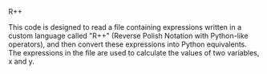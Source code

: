 R++


This code is designed to read a file containing expressions written in a custom language called "R++" (Reverse Polish Notation with Python-like operators),
 and then convert these expressions into Python equivalents. The expressions in the file are used to calculate the values of two variables, x and y.
